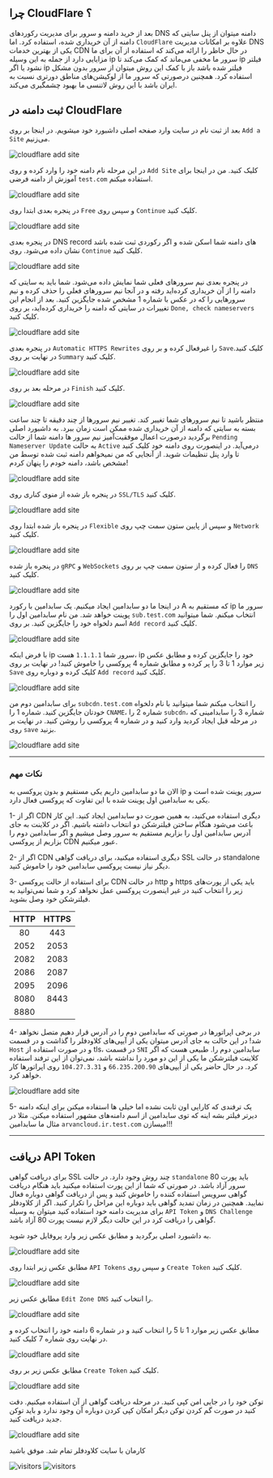 ## چرا CloudFlare ؟

بعد از خرید دامنه و سرور برای مدیریت رکوردهای DNS دامنه میتوان از پنل سایتی که دامنه از آن خریداری شده، استفاده کرد. اما `CloudFlare` علاوه بر امکانات مدیریت DNS یکی از بهترین خدمات CDN در حال حاظر را ارائه می‌کند که استفاده از آن برای ما مزایایی دارد از جمله به این وسیله ip سرور ما مخفی می‌ماند که کمک می‌کند تا ip فیلتر نشود یا اگر ip فیلتر شده باشد باز با کمک این روش میتوان از سرور بدون مشکل استفاده کرد. همچنین درصورتی که سرور ما از لوکیشن‌های مناطق دورتری نسبت به ایران باشد با این روش لاتنسی ما بهبود چشمگیری می‌کند.

## ثبت دامنه در CloudFlare

بعد از ثبت نام در سایت وارد صفحه اصلی داشبورد خود میشویم. در اینجا بر روی `Add a Site` می‌زنیم.

![cloudflare add site](../src/cf001.png)

در این مرحله نام دامنه خود را وارد کرده و روی `Add Site` کلیک کنید. من در اینجا برای آموزش از دامنه فرضی `test.com` استفاده میکنم.

![cloudflare add site](../src/cf002.png)

در پنجره بعدی ابتدا روی `Free` و سپس روی `Continue` کلیک کنید.

![cloudflare add site](../src/cf003.png)

در پنجره بعدی DNS record های دامنه شما اسکن شده و اگر رکوردی ثبت شده باشد نشان داده می‌شود. روی `Continue` کلیک کنید.

![cloudflare add site](../src/cf004.png)

در پنجره بعدی نیم سرورهای فعلی شما نمایش داده می‌شود. شما باید به سایتی که دامنه را از آن خریداری کرده‌اید رفته و در آنجا نیم سرورهای فعلی را حذف کرده و نیم سرورهایی را که در عکس با شماره 1 مشخص شده جایگزین کنید. بعد از انجام این تغییرات در سایتی که دامنه را خریداری کرده‌اید، بر روی `Done, check nameservers` کلیک کنید.

![cloudflare add site](../src/cf005.png)

در پنجره بعدی `Automatic HTTPS Rewrites` را غیرفعال کرده و بر روی `Save`کلیک کنید. در نهایت بر روی `Summary` کلیک کنید.

![cloudflare add site](../src/cf006.png)

در مرحله بعد بر روی `Finish` کلیک کنید.

![cloudflare add site](../src/cf007.png)

منتظر باشید تا نیم سرورهای شما تغییر کند. تغییر نیم سرورها از چند دقیقه تا چند ساعت بسته به سایتی که دامنه از آن خریداری شده ممکن است زمان ببرد. به داشبورد اصلی برگردید درصورت اعمال موفقیت‌آمیز نیم سرور ها دامنه شما از حالت `Pending Nameserver Update` به حالت `Active` درمی‌آید. در اینصورت روی دامنه خود کلیک کنید تا وارد پنل تنظیمات شوید. از آنجایی که من نمیخواهم دامنه ثبت شده توسط من مشخص باشد، دامنه خودم را پنهان کردم!

![cloudflare add site](../src/cf008.png)

در پنجره باز شده از منوی کناری روی `SSL/TLS` کلیک کنید.

![cloudflare add site](../src/cf009.png)

در پنجره باز شده ابتدا روی `Flexible` و سپس از پایین ستون سمت چپ روی `Network` کلیک کنید.

![cloudflare add site](../src/cf010.png)

در پنجره باز شده `gRPC` و `WebSockets` را فعال کرده و از ستون سمت چپ بر روی `DNS` کلیک کنید.

![cloudflare add site](../src/cf011.png)

در اینجا ما دو سابدامین ایجاد میکنیم. یک سابدامین با رکورد A که مستقیم به ip سرور ما پوینت خواهد شد. من نام سابدامین اول را `sub.test.com` انتخاب میکنم. شما میتوانید اسم دلخواه خود را جایگزین کنید. بر روی `Add record` کلیک کنید.

![cloudflare add site](../src/cf012.png)

با فرض اینکه ip سرور شما `1.1.1.1` هست، ip خود را جایگزین کرده و مطابق عکس زیر موارد 1 تا 3 را پر کرده و مطابق شماره 4 پروکسی را خاموش کنید! در نهایت بر روی `Save` کلیک کرده و دوباره روی `Add record` کلیک کنید.

![cloudflare add site](../src/cf013.png)

برای سابدامین دوم من `subcdn.test.com` را انتخاب میکنم شما میتوانید با نام دلخواه خودتان جایگزین کنید. شماره 1 را `CNAME`، شماره 2 را `subcdn`، شماره 3 را سابدامینی که در مرحله قبل ایجاد کردید وارد کنید و در شماره 4 پروکسی را روشن کنید. در نهایت بر روی `save` بزنید.

![cloudflare add site](../src/cf014.png)

---

### نکات مهم

الان ما دو سابدامین داریم یکی مستقیم و بدون پروکسی به ip سرور پوینت شده است و یکی به سابدامین اول پوینت شده با این تفاوت که پروکسی فعال دارد.

1- اگر از CDN دیگری استفاده می‌کنید، به همین صورت دو سابدامین ایجاد کنید. این کار باعث می‌شود هنگام ساختن فیلترشکن دو انتخاب داشته باشیم. اگر در کلاینت به جای آدرس سابدامین اول را بزاریم مستقیم به سرور وصل میشیم و اگر سابدامین دوم را بزاریم از پروکسی CDN عبور میکنیم.

2- اگر از CDN دیگری استفاده میکنید، برای دریافت گواهی SSL در حالت standalone دیگر نیاز نیست پروکسی سابدامین خود را خاموش کنید.

3- برای استفاده از حالت پروکسی CDN در حالت http و https باید یکی از پورت‌های زیر را انتخاب کنید در غیر اینصورت پروکسی عمل نخواهد کرد و شما نمی‌توانید به فیلترشکن خود وصل بشوید.

| HTTP | HTTPS |
| :--: | :---: |
|  80  |  443  |
| 2052 | 2053  |
| 2082 | 2083  |
| 2086 | 2087  |
| 2095 | 2096  |
| 8080 | 8443  |
| 8880 |       |

4- در برخی اپراتورها در صورتی که سابدامین دوم را در آدرس قرار دهیم متصل نخواهد شد! در این حالت به جای آدرس میتوان یکی از آیپی‌های کلاودفلر را گذاشت و در قسمت `Host` و در صورت استفاده از tls، در قسمت `SNI` سابدامین دوم را. طبیعی هست که اگر کلاینت فیلترشکن ما یکی از این دو مورد را نداشته باشد، نمی‌توان از این ترفند استفاده کرد. در حال حاضر یکی از آیپی‌های `66.235.200.90` و `104.27.3.31` روی اپراتورها کار خواهد کرد.

![cloudflare add site](../src/cf015.png)

5- یک ترفندی که کارایی اون ثابت نشده اما خیلی ها استفاده میکنن برای اینکه دامنه دیرتر فیلتر بشه اینه که توی سابدامین از اسم دامنه‌های مشهور استفاده میکنن. مثلا در مثال ما سابدامین `arvancloud.ir.test.com` میسازن!!!

---

## دریافت API Token

برای دریافت گواهی SSL چند روش وجود دارد. در حالت `standalone` باید پورت 80 سرور آزاد باشد. در صورتی که شما از این پورت استفاده میکنید باید هنگام دریافت گواهی سرویس استفاده کننده را خاموش کنید و پس از دریافت گواهی دوباره فعال نمایید. همچنین در زمان تمدید گواهی باید دوباره این مراحل را تکرار کنید. اگر از کلاودفلر برای مدیریت دامنه خود استفاده کنید میتوان به وسیله `API Token` و `DNS Challenge` گواهی را دریافت کرد در این حالت دیگر لازم نیست پورت 80 آزاد باشد.

به داشبورد اصلی برگردید و مطابق عکس زیر وارد پروفایل خود شوید.

![cloudflare add site](../src/cf016.png)

مطابق عکس زیر ابتدا روی `API Tokens` و سپس روی `Create Token` کلیک کنید.

![cloudflare add site](../src/cf017.png)

مطابق عکس زیر `Edit Zone DNS` را انتخاب کنید.

![cloudflare add site](../src/cf018.png)

مطابق عکس زیر موارد 1 تا 5 را انتخاب کنید و در شماره 6 دامنه خود را انتخاب کرده و در نهایت روی شماره 7 کلیک کنید.

![cloudflare add site](../src/cf019.png)

مطابق عکس زیر بر روی `Create Token` کلیک کنید.

![cloudflare add site](../src/cf020.png)

توکن خود را در جایی امن کپی کنید. در مرحله دریافت گواهی از آن استفاده میکنیم. دقت کنید در صورت گم کردن توکن دیگر امکان کپی کردن دوباره آن وجود ندارد و باید توکن جدید دریافت کنید.

![cloudflare add site](../src/cf021.png)

کارمان با سایت کلاودفلر تمام شد. موفق باشید

![visitors](https://visitor-badge.glitch.me/badge?page_id=kufep9kd74zupwjn&left_color=black&right_color=blue)
![visitors](https://visitor-badge.glitch.me/badge?page_id=p349hm7zbpijpqan&left_color=black&right_color=blue)
